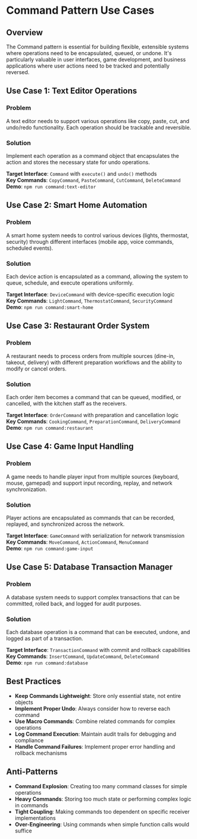 # Command Pattern Use Cases

## Overview

The Command pattern is essential for building flexible, extensible systems where operations need to be encapsulated, queued, or undone. It's particularly valuable in user interfaces, game development, and business applications where user actions need to be tracked and potentially reversed.

## Use Case 1: Text Editor Operations

### Problem
A text editor needs to support various operations like copy, paste, cut, and undo/redo functionality. Each operation should be trackable and reversible.

### Solution
Implement each operation as a command object that encapsulates the action and stores the necessary state for undo operations.

**Target Interface**: `Command` with `execute()` and `undo()` methods  
**Key Commands**: `CopyCommand`, `PasteCommand`, `CutCommand`, `DeleteCommand`  
**Demo**: `npm run command:text-editor`

## Use Case 2: Smart Home Automation

### Problem
A smart home system needs to control various devices (lights, thermostat, security) through different interfaces (mobile app, voice commands, scheduled events).

### Solution
Each device action is encapsulated as a command, allowing the system to queue, schedule, and execute operations uniformly.

**Target Interface**: `DeviceCommand` with device-specific execution logic  
**Key Commands**: `LightCommand`, `ThermostatCommand`, `SecurityCommand`  
**Demo**: `npm run command:smart-home`

## Use Case 3: Restaurant Order System

### Problem
A restaurant needs to process orders from multiple sources (dine-in, takeout, delivery) with different preparation workflows and the ability to modify or cancel orders.

### Solution
Each order item becomes a command that can be queued, modified, or cancelled, with the kitchen staff as the receivers.

**Target Interface**: `OrderCommand` with preparation and cancellation logic  
**Key Commands**: `CookingCommand`, `PreparationCommand`, `DeliveryCommand`  
**Demo**: `npm run command:restaurant`

## Use Case 4: Game Input Handling

### Problem
A game needs to handle player input from multiple sources (keyboard, mouse, gamepad) and support input recording, replay, and network synchronization.

### Solution
Player actions are encapsulated as commands that can be recorded, replayed, and synchronized across the network.

**Target Interface**: `GameCommand` with serialization for network transmission  
**Key Commands**: `MoveCommand`, `ActionCommand`, `MenuCommand`  
**Demo**: `npm run command:game-input`

## Use Case 5: Database Transaction Manager

### Problem
A database system needs to support complex transactions that can be committed, rolled back, and logged for audit purposes.

### Solution
Each database operation is a command that can be executed, undone, and logged as part of a transaction.

**Target Interface**: `TransactionCommand` with commit and rollback capabilities  
**Key Commands**: `InsertCommand`, `UpdateCommand`, `DeleteCommand`  
**Demo**: `npm run command:database`

## Best Practices

- **Keep Commands Lightweight**: Store only essential state, not entire objects
- **Implement Proper Undo**: Always consider how to reverse each command
- **Use Macro Commands**: Combine related commands for complex operations
- **Log Command Execution**: Maintain audit trails for debugging and compliance
- **Handle Command Failures**: Implement proper error handling and rollback mechanisms

## Anti-Patterns

- **Command Explosion**: Creating too many command classes for simple operations
- **Heavy Commands**: Storing too much state or performing complex logic in commands
- **Tight Coupling**: Making commands too dependent on specific receiver implementations
- **Over-Engineering**: Using commands when simple function calls would suffice 
